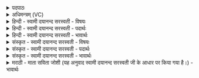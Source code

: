 <details><summary>पदपाठः</summary>

त्वम्। सो॒म॒। पि॒तृभि॒रिति॑ पि॒तृऽभिः॑। सं॒वि॒दा॒न इति॑ सम्ऽविदा॒नः। अनु॑। द्यावा॑पृथि॒वीऽइति॒ द्यावा॑पृथि॒वी। आ। त॒त॒न्थ॒। तस्मै॑। ते॒। इ॒न्दो॒ऽइति॑ इन्दो। ह॒विषा॑। वि॒धे॒म॒। व॒यम्। स्या॒म॒। पत॑यः। र॒यी॒णाम्। ५४।
</details>

<details><summary>अधिमन्त्रम् (VC)</summary>

- सोमो देवता
- शङ्ख ऋषिः
- भुरिक् पङ्क्तिः
- पञ्चमः
</details>

<details><summary>हिन्दी - स्वामी दयानन्द सरस्वती - विषयः</summary>

फिर उसी विषय को अगले मन्त्र में कहा है ॥
</details>

<details><summary>हिन्दी - स्वामी दयानन्द सरस्वती - पदार्थः</summary>

पदार्थान्वयभाषाः -  हे (सोम) चन्द्रमा के सदृश आनन्दकारक उत्तम सन्तान ! (पितृभिः) ज्ञानयुक्त पितरों के साथ (संविदानः) प्रतिज्ञा करता हुआ जो (त्वम्) तू (अनु, द्यावापृथिवी) सूर्य और पृथिवी के मध्य में धर्मानुकूल आचरण से सुख का (आ, ततन्थ) विस्तार कर। हे (इन्दो) चन्द्रमा के समान प्रियदर्शन ! (तस्मै) उस (ते) तेरे लिये (वयम्) हम लोग (हविषा) लेने-देने योग्य व्यवहार से सुख का (विधेम) विधान करें, जिससे हम लोग (रयीणाम्) धनों के (पतयः) पालन करनेहारे स्वामी (स्याम) हों ॥५४ ॥
</details>

<details><summary>हिन्दी - स्वामी दयानन्द सरस्वती - भावार्थः</summary>

भावार्थभाषाः -  हे सन्तानो ! तुम लोग जैसे चन्द्रलोक पृथिवी के चारों और भ्रमण करता हुआ सूर्य की परिक्रमा देता है, वैसे ही माता-पिता आदि के अनुचर होओ, जिससे तुम श्रीमन्त हो जाओ ॥५४ ॥
</details>

<details><summary>संस्कृत - स्वामी दयानन्द सरस्वती - विषयः</summary>

पुनस्तमेव विषयमाह ॥
</details>

<details><summary>संस्कृत - स्वामी दयानन्द सरस्वती - पदार्थः</summary>

पदार्थान्वयभाषाः -  हे सोम सुसन्तान ! पितृभिः सह संविदानो यस्त्वमनु द्यावापृथिवी सुखमाततन्थ। हे इन्दो ! तस्मै ते वयं हविषा सुखं विधेम यतो रयीणां पतयः स्याम ॥५४ ॥
</details>

<details><summary>संस्कृत - स्वामी दयानन्द सरस्वती - भावार्थः</summary>

भावार्थभाषाः -  हे सन्तानाः ! यूयं यथा चन्द्रलोकः पृथिवीमभितो भ्रमन् सन् सूर्यमनुभ्रमति, तथैव पित्रध्यापकादीननुचरत, यतो यूयं श्रीमन्तो भवत ॥५४ ॥
</details>

<details><summary>मराठी - माता सविता जोशी (यह अनुवाद स्वामी दयानन्द सरस्वती जी के आधार पर किया गया है।) - भावार्थः</summary>

भावार्थभाषाः -  हे संतानांनो ! चंद्र जसा पृथ्वीभोवती फिरत फिरत सूर्याभोवती प्रदक्षिणा करतो, तसेच तुम्ही माता व पिता यांचे अनुचर बना व ऐश्वर्यवान व्हा.
</details>